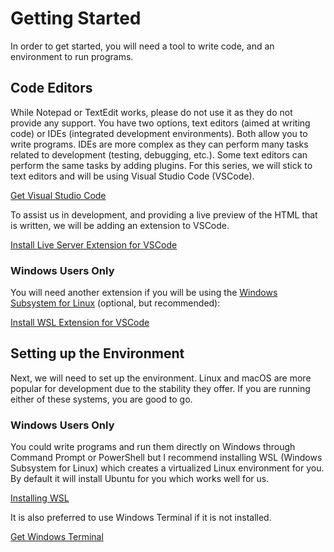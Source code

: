 # Getting Started

In order to get started, you will need a tool to write code, and an environment to run programs.

## Code Editors

While Notepad or TextEdit works, please do not use it as they do not provide any support. You have two options, text editors (aimed at writing code) or IDEs (integrated development environments). Both allow you to write programs. IDEs are more complex as they can perform many tasks related to development (testing, debugging, etc.). Some text editors can perform the same tasks by adding plugins. For this series, we will stick to text editors and will be using Visual Studio Code (VSCode).

[Get Visual Studio Code](https://code.visualstudio.com/)

To assist us in development, and providing a live preview of the HTML that is written, we will be adding an extension to VSCode.

[Install Live Server Extension for VSCode](https://marketplace.visualstudio.com/items?itemName=ritwickdey.LiveServer)

### Windows Users Only

You will need another extension if you will be using the [Windows Subsystem for Linux](https://learn.microsoft.com/en-us/windows/wsl/about) (optional, but recommended):

[Install WSL Extension for VSCode](https://marketplace.visualstudio.com/items?itemName=ms-vscode-remote.remote-wsl)

## Setting up the Environment

Next, we will need to set up the environment. Linux and macOS are more popular for development due to the stability they offer. If you are running either of these systems, you are good to go.

### Windows Users Only 

You could write programs and run them directly on Windows through Command Prompt or PowerShell but I recommend installing WSL (Windows Subsystem for Linux) which creates a virtualized Linux environment for you. By default it will install Ubuntu for you which works well for us.

[Installing WSL](https://learn.microsoft.com/en-us/windows/wsl/install)

It is also preferred to use Windows Terminal if it is not installed.

[Get Windows Terminal](https://apps.microsoft.com/store/detail/windows-terminal/9N0DX20HK701)
